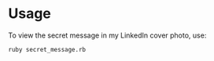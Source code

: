 # Usage
To view the secret message in my LinkedIn cover photo, use:
```sh
ruby secret_message.rb
```
